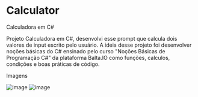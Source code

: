 # Calculator
Calculadora em C#

Projeto
Calculadora em C#, desenvolvi esse prompt que calcula dois valores de input escrito pelo usuário. A ideia desse projeto foi desenvolver noções básicas do C# ensinado pelo curso "Noções Básicas de Programação C#" da plataforma Balta.IO como funções, calculos, condições e boas práticas de código.

Imagens

![image](https://user-images.githubusercontent.com/110199381/226514385-f2cc6d47-cd0f-44dc-afbb-164b5e801cbd.png)
![image](https://user-images.githubusercontent.com/110199381/226514539-663698ae-870f-4bb1-8955-2efdf0d42214.png)
